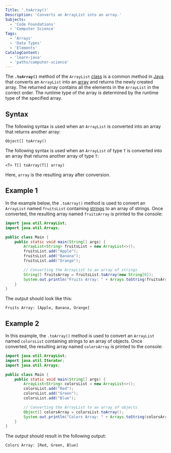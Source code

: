 ```yaml
---
Title: '.toArray()'
Description: 'Converts an ArrayList into an array.'
Subjects:
  - 'Code Foundations'
  - 'Computer Science'
Tags:
  - 'Arrays'
  - 'Data Types'
  - 'Elements'
CatalogContent:
  - 'learn-java'
  - 'paths/computer-science'
---
```


The **`.toArray()`** method of the `ArrayList` [class](https://www.codecademy.com/resources/docs/java/classes) is a common method in [Java](https://www.codecademy.com/resources/docs/java) that converts an `ArrayList` into an [array](https://www.codecademy.com/resources/docs/java/arrays) and returns the newly created array. The returned array contains all the elements in the `ArrayList` in the correct order. The runtime type of the array is determined by the runtime type of the specified array.

## Syntax

The following syntax is used when an `ArrayList` is converted into an array that returns another array:

```pseudo
Object[] toArray()
```

The following syntax is used when an `ArrayList` of type `T` is converted into an array that returns another array of type `T`:

```pseudo
<T> T[] toArray(T[] array)
```

Here, `array` is the resulting array after conversion.

## Example 1

In the example below, the `.toArray()` method is used to convert an `ArrayList` named `fruitsList` containing [strings](https://www.codecademy.com/resources/docs/java/strings) to an array of strings. Once converted, the resulting array named `fruitsArray` is printed to the console:

```java
import java.util.ArrayList;
import java.util.Arrays;

public class Main {
    public static void main(String[] args) {
        ArrayList<String> fruitsList = new ArrayList<>();
        fruitsList.add("Apple");
        fruitsList.add("Banana");
        fruitsList.add("Orange");

        // Converting the ArrayList to an array of strings
        String[] fruitsArray = fruitsList.toArray(new String[0]);
        System.out.println("Fruits Array: " + Arrays.toString(fruitsArray));
    }
}
```

The output should look like this:

```shell
Fruits Array: [Apple, Banana, Orange]
```

## Example 2

In this example, the `.toArray()` method is used to convert an `ArrayList` named `colorsList` containing strings to an array of objects. Once converted, the resulting array named `colorsArray` is printed to the console:

```java
import java.util.ArrayList;
import java.util.Iterator;
import java.util.Arrays;

public class Main {
    public static void main(String[] args) {
        ArrayList<String> colorsList = new ArrayList<>();
        colorsList.add("Red");
        colorsList.add("Green");
        colorsList.add("Blue");

        // Converting the ArrayList to an array of objects
        Object[] colorsArray = colorsList.toArray();
        System.out.println("Colors Array: " + Arrays.toString(colorsArray));
    }
}
```

The output should result in the following output:

```shell
Colors Array: [Red, Green, Blue]
```
